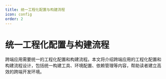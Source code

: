 ```yaml
---
title: 统一工程化配置与构建流程
icon: config
order: 2
---
```


# 统一工程化配置与构建流程

跨端应用需要统一的工程化配置和构建流程。本文将介绍跨端应用的工程化配置和构建流程设计，包括统一构建工具、环境配置、依赖管理等内容，帮助读者建立高效的跨端开发环境。

